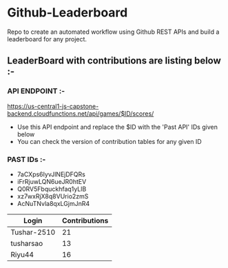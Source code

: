 # Github-Leaderboard
Repo to create an automated workflow using Github REST APIs and build a leaderboard for any project.
## LeaderBoard with contributions are listing below :-
### API ENDPOINT :- 
https://us-central1-js-capstone-backend.cloudfunctions.net/api/games/$ID/scores/
- Use this API endpoint and replace the $ID with the 'Past API' IDs given below
- You can check the version of contribution tables for any given ID
### PAST IDs :-
 - 7aCXps6IyvJlNEjDFQRs
 - iFrRjuwLQN6ueJR0htEV
 - Q0RV5Fbquckhfaq1yLlB
 - xz7wxRjX8q8VUrio2zmS
 - AcNuTNvla8qxLGjmJnR4
<!--START_TABLE-->
| Login        | Contributions |
| ------------ | ------------- |
| Tushar-2510 | 21 |
| tusharsao | 13 |
| Riyu44 | 16 |
<!--END_TABLE-->
